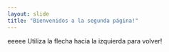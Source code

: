 ```yaml
---
layout: slide
title: "Bienvenidos a la segunda página!"
---
```

eeeee
Utiliza la flecha hacia la izquierda para volver!
